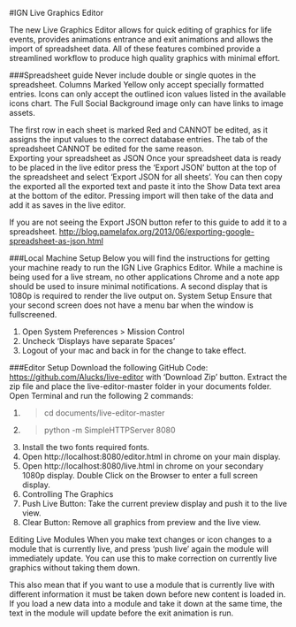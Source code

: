 #IGN Live Graphics Editor

The new Live Graphics Editor allows for quick editing of graphics for life events, provides animations entrance and exit animations and allows the import of spreadsheet data. All of these features combined provide a streamlined workflow to produce high quality graphics with minimal effort.


###Spreadsheet guide
Never include double or single quotes in the spreadsheet.
Columns Marked Yellow  only accept specially formatted entries. Icons can only accept the outlined icon values listed in the available icons chart. The Full Social Background image only can have links to image assets.

The first row in each sheet is marked Red and CANNOT be edited, as it assigns the input values to the correct database entries. The tab of the spreadsheet CANNOT be edited for the same reason.       
Exporting your spreadsheet as JSON
Once your spreadsheet data is ready to be placed in the live editor press the ‘Export JSON’ button at the top of the spreadsheet and select ‘Export JSON for all sheets’.  You can then copy the exported all the exported text and paste it into the Show Data text area at the bottom of the editor. Pressing import will then take of the data and add it as saves in the live editor.

If you are not seeing the Export JSON button refer to this guide to add it to a spreadsheet.
http://blog.pamelafox.org/2013/06/exporting-google-spreadsheet-as-json.html

###Local Machine Setup
Below you will find the instructions for getting your machine ready to run the IGN Live Graphics Editor. While a machine is being used for a live stream, no other applications Chrome and a note app should be used to insure minimal notifications. A second display that is 1080p is required to render the live output on.
System Setup
Ensure that your second screen does not have a menu bar when the window is fullscreened.
  1. Open System Preferences > Mission Control
  2. Uncheck ‘Displays have separate Spaces’
  3. Logout of your mac and back in for the change to take effect.

###Editor Setup
Download the following GitHub Code: https://github.com/Alucks/live-editor  with ‘Download Zip’ button.
Extract the zip file and place the live-editor-master folder in your documents folder.
Open Terminal and  run the following 2 commands:
  1. > cd documents/live-editor-master     
  2. > python -m SimpleHTTPServer 8080
  3. Install the two fonts required fonts.
  4. Open http://localhost:8080/editor.html in chrome on your main display.
  5. Open http://localhost:8080/live.html in chrome on your secondary 1080p display. Double Click on the Browser to enter a full screen display.
  6. Controlling The Graphics
  7. Push Live Button: Take the current preview display and push it to the live view.
  8. Clear Button: Remove all graphics from preview and the live view.

Editing Live Modules When you make text changes or icon changes to a module that is currently live, and press ‘push live’ again the module will immediately update. You can use this to make correction on currently live graphics without taking them down.

This also mean that if you want to use a module that is currently live with different information it must be taken down before new content is loaded in. If you load a new data into a module and take it down at the same time, the text in the module will update before the exit animation is run.  
